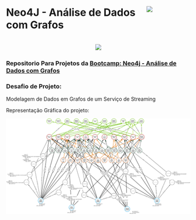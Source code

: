 <div>
  <figure>
    <img src="https://assets.dio.me/XH3JbkyumWIdOs9Tk0f1WxIcR7fdgrT5qOJVjvm4sM0/f:webp/h:120/q:80/L3RyYWNrcy85MjJmMTJmNC0yZjhkLTRlYWMtYTRiZC05YTM5NmJkNDhjYzkucG5n" class="logo" width="80" align="right">
  </figure>
  <h1>Neo4J - Análise de Dados com Grafos</h1>
</div>
  <br>
<div align="center">
  <img src="img/neo4j.jpg)" width=1200>
</div>
<div>
  <h3>Repositorio Para Projetos da <a href="https://web.dio.me/track/672a7491-d161-4bb8-b74c-44a2749f78ce">Bootcamp: Neo4j - Análise de Dados com Grafos</a></h3>
</div>
<h3>Desafio de Projeto: </h3>
<p>Modelagem de Dados em Grafos de um Serviço de Streaming</p>
<p>Representação Gráfica do projeto:</p>
<img src="img/filmes_arrows.png" alt="Imagem PNG da representação em Grafos"></img>
